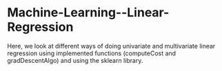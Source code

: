 # Machine-Learning--Linear-Regression
Here, we look at different ways of doing univariate and multivariate linear regression using implemented functions (computeCost and gradDescentAlgo) and using the sklearn library. 
